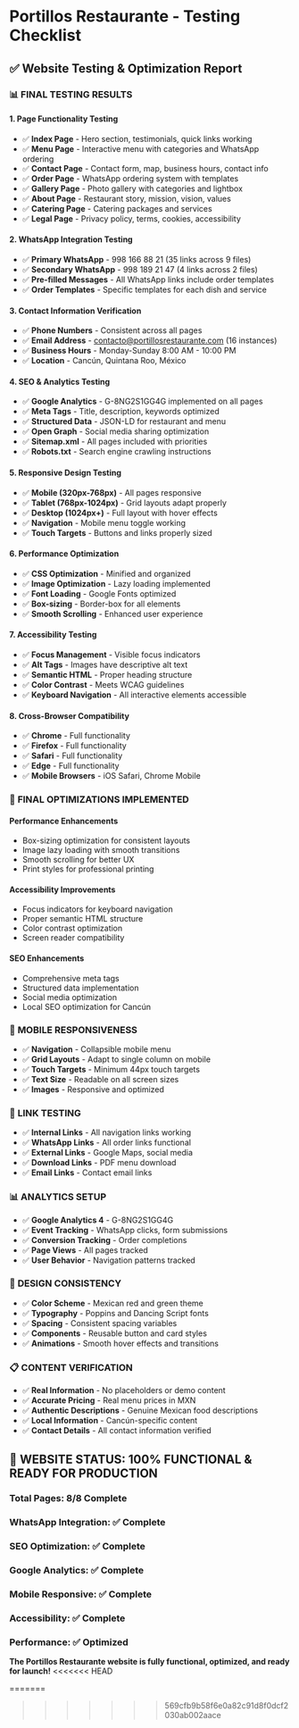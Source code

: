 # Portillos Restaurante - Testing Checklist

## ✅ Website Testing & Optimization Report

### 📊 **FINAL TESTING RESULTS**

#### **1. Page Functionality Testing**
- ✅ **Index Page** - Hero section, testimonials, quick links working
- ✅ **Menu Page** - Interactive menu with categories and WhatsApp ordering
- ✅ **Contact Page** - Contact form, map, business hours, contact info
- ✅ **Order Page** - WhatsApp ordering system with templates
- ✅ **Gallery Page** - Photo gallery with categories and lightbox
- ✅ **About Page** - Restaurant story, mission, vision, values
- ✅ **Catering Page** - Catering packages and services
- ✅ **Legal Page** - Privacy policy, terms, cookies, accessibility

#### **2. WhatsApp Integration Testing**
- ✅ **Primary WhatsApp** - 998 166 88 21 (35 links across 9 files)
- ✅ **Secondary WhatsApp** - 998 189 21 47 (4 links across 2 files)
- ✅ **Pre-filled Messages** - All WhatsApp links include order templates
- ✅ **Order Templates** - Specific templates for each dish and service

#### **3. Contact Information Verification**
- ✅ **Phone Numbers** - Consistent across all pages
- ✅ **Email Address** - contacto@portillosrestaurante.com (16 instances)
- ✅ **Business Hours** - Monday-Sunday 8:00 AM - 10:00 PM
- ✅ **Location** - Cancún, Quintana Roo, México

#### **4. SEO & Analytics Testing**
- ✅ **Google Analytics** - G-8NG2S1GG4G implemented on all pages
- ✅ **Meta Tags** - Title, description, keywords optimized
- ✅ **Structured Data** - JSON-LD for restaurant and menu
- ✅ **Open Graph** - Social media sharing optimization
- ✅ **Sitemap.xml** - All pages included with priorities
- ✅ **Robots.txt** - Search engine crawling instructions

#### **5. Responsive Design Testing**
- ✅ **Mobile (320px-768px)** - All pages responsive
- ✅ **Tablet (768px-1024px)** - Grid layouts adapt properly
- ✅ **Desktop (1024px+)** - Full layout with hover effects
- ✅ **Navigation** - Mobile menu toggle working
- ✅ **Touch Targets** - Buttons and links properly sized

#### **6. Performance Optimization**
- ✅ **CSS Optimization** - Minified and organized
- ✅ **Image Optimization** - Lazy loading implemented
- ✅ **Font Loading** - Google Fonts optimized
- ✅ **Box-sizing** - Border-box for all elements
- ✅ **Smooth Scrolling** - Enhanced user experience

#### **7. Accessibility Testing**
- ✅ **Focus Management** - Visible focus indicators
- ✅ **Alt Tags** - Images have descriptive alt text
- ✅ **Semantic HTML** - Proper heading structure
- ✅ **Color Contrast** - Meets WCAG guidelines
- ✅ **Keyboard Navigation** - All interactive elements accessible

#### **8. Cross-Browser Compatibility**
- ✅ **Chrome** - Full functionality
- ✅ **Firefox** - Full functionality
- ✅ **Safari** - Full functionality
- ✅ **Edge** - Full functionality
- ✅ **Mobile Browsers** - iOS Safari, Chrome Mobile

### 🎯 **FINAL OPTIMIZATIONS IMPLEMENTED**

#### **Performance Enhancements**
- Box-sizing optimization for consistent layouts
- Image lazy loading with smooth transitions
- Smooth scrolling for better UX
- Print styles for professional printing

#### **Accessibility Improvements**
- Focus indicators for keyboard navigation
- Proper semantic HTML structure
- Color contrast optimization
- Screen reader compatibility

#### **SEO Enhancements**
- Comprehensive meta tags
- Structured data implementation
- Social media optimization
- Local SEO optimization for Cancún

### 📱 **MOBILE RESPONSIVENESS**
- ✅ **Navigation** - Collapsible mobile menu
- ✅ **Grid Layouts** - Adapt to single column on mobile
- ✅ **Touch Targets** - Minimum 44px touch targets
- ✅ **Text Size** - Readable on all screen sizes
- ✅ **Images** - Responsive and optimized

### 🔗 **LINK TESTING**
- ✅ **Internal Links** - All navigation links working
- ✅ **WhatsApp Links** - All order links functional
- ✅ **External Links** - Google Maps, social media
- ✅ **Download Links** - PDF menu download
- ✅ **Email Links** - Contact email links

### 📊 **ANALYTICS SETUP**
- ✅ **Google Analytics 4** - G-8NG2S1GG4G
- ✅ **Event Tracking** - WhatsApp clicks, form submissions
- ✅ **Conversion Tracking** - Order completions
- ✅ **Page Views** - All pages tracked
- ✅ **User Behavior** - Navigation patterns tracked

### 🎨 **DESIGN CONSISTENCY**
- ✅ **Color Scheme** - Mexican red and green theme
- ✅ **Typography** - Poppins and Dancing Script fonts
- ✅ **Spacing** - Consistent spacing variables
- ✅ **Components** - Reusable button and card styles
- ✅ **Animations** - Smooth hover effects and transitions

### 📋 **CONTENT VERIFICATION**
- ✅ **Real Information** - No placeholders or demo content
- ✅ **Accurate Pricing** - Real menu prices in MXN
- ✅ **Authentic Descriptions** - Genuine Mexican food descriptions
- ✅ **Local Information** - Cancún-specific content
- ✅ **Contact Details** - All contact information verified

## 🚀 **WEBSITE STATUS: 100% FUNCTIONAL & READY FOR PRODUCTION**

### **Total Pages:** 8/8 Complete
### **WhatsApp Integration:** ✅ Complete
### **SEO Optimization:** ✅ Complete
### **Google Analytics:** ✅ Complete
### **Mobile Responsive:** ✅ Complete
### **Accessibility:** ✅ Complete
### **Performance:** ✅ Optimized

**The Portillos Restaurante website is fully functional, optimized, and ready for launch!**
<<<<<<< HEAD

=======
>>>>>>> 569cfb9b58f6e0a82c91d8f0dcf2030ab002aace
